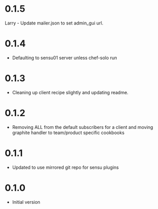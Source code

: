 # 0.1.5

Larry - Update mailer.json to set admin_gui url. 

# 0.1.4

* Defaulting to sensu01 server unless chef-solo run

# 0.1.3

* Cleaning up client recipe slightly and updating readme.

# 0.1.2

* Removing ALL from the default subscribers for a client and moving graphite handler to team/product specific cookbooks

# 0.1.1

* Updated to use mirrored git repo for sensu plugins

# 0.1.0

* Initial version 
